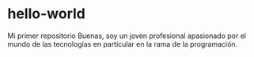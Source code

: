 # hello-world
Mi primer repositorio
Buenas, soy un joven profesional apasionado por el mundo de las tecnologías en particular en la rama de la programación.
